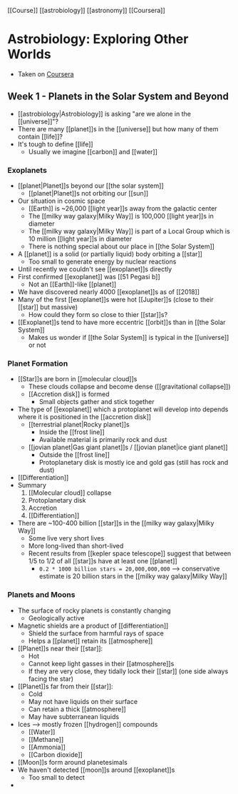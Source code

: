 [[Course]] [[astrobiology]] [[astronomy]] [[Coursera]]

# Astrobiology: Exploring Other Worlds
- Taken on [Coursera](https://www.coursera.org/learn/astrobiology-exploring-other-worlds)

## Week 1 - Planets in the Solar System and Beyond
- [[astrobiology|Astrobiology]] is asking "are we alone in the [[universe]]"?
- There are many [[planet]]s in the [[universe]] but how many of them contain [[life]]?
- It's tough to define [[life]]
	- Usually we imagine [[carbon]] and [[water]]

### Exoplanets
- [[planet|Planet]]s beyond our [[the solar system]]
	- [[planet|Planet]]s not orbiting our [[sun]]
- Our situation in cosmic space
	- [[Earth]] is ~26,000 [[light year]]s away from the galactic center
	- The [[milky way galaxy|Milky Way]] is 100,000 [[light year]]s in diameter
	- The [[milky way galaxy|Milky Way]] is part of a Local Group which is 10 million [[light year]]s in diameter
	- There is nothing special about our place in [[the Solar System]]
- A [[planet]] is a solid (or partially liquid) body orbiting a [[star]]
	- Too small to generate energy by nuclear reactions
- Until recently we couldn't see [[exoplanet]]s directly
- First confirmed [[exoplanet]] was [[51 Pegasi b]]
	- Not an [[Earth]]-like [[planet]]
- We have discovered nearly 4000 [[exoplanet]]s as of [[2018]]
- Many of the first [[exoplanet]]s were hot [[Jupiter]]s (close to their [[star]] but massive)
	- How could they form so close to thier [[star]]s?
- [[Exoplanet]]s tend to have more eccentric [[orbit]]s than in [[the Solar System]]
	- Makes us wonder if [[the Solar System]] is typical in the [[universe]] or not

### Planet Formation
- [[Star]]s are born in [[molecular cloud]]s
	- These clouds collapse and become dense ([[gravitational collapse]])
	- [[Accretion disk]] is formed
		- Small objects gather and stick together
- The type of [[exoplanet]] which a protoplanet will develop into depends where it is positioned in the [[accretion disk]]
	- [[terrestrial planet|Rocky planet]]s
		- Inside the [[frost line]]
		- Available material is primarily rock and dust
	- [[jovian planet|Gas giant planet]]s / [[jovian planet|ice giant planet]]
		- Outside the [[frost line]]
		- Protoplanetary disk is mostly ice and gold gas (still has rock and dust)
- [[Differentiation]]
- Summary
	1. [[Molecular cloud]] collapse
	2. Protoplanetary disk
	3. Accretion
	4. [[Differentiation]]
- There are ~100-400 billion [[star]]s in the [[milky way galaxy|Milky Way]]
	- Some live very short lives
	- More long-lived than short-lived
	- Recent results from [[kepler space telescope]] suggest that between 1/5 to 1/2 of all [[star]]s have at least one [[planet]]
		- `0.2 * 1000 billion stars = 20,000,000,000` --> conservative estimate is 20 billion stars in the [[milky way galaxy|Milky Way]]

### Planets and Moons
- The surface of rocky planets is constantly changing
	- Geologically active
- Magnetic shields are a product of [[differentiation]]
	- Shield the surface from harmful rays of space
	- Helps a [[planet]] retain its [[atmosphere]]
- [[Planet]]s near their [[star]]:
	- Hot
	- Cannot keep light gasses in their [[atmosphere]]s
	- If they are very close, they tidally lock their [[star]] (one side always facing the star)
- [[Planet]]s far from their [[star]]:
	- Cold
	- May not have liquids on their surface
	- Can retain a thick [[atmosphere]]
	- May have subterranean liquids
- Ices --> mostly frozen [[hydrogen]] compounds
	- [[Water]]
	- [[Methane]]
	- [[Ammonia]]
	- [[Carbon dioxide]]
- [[Moon]]s form around planetesimals
- We haven't detected [[moon]]s around [[exoplanet]]s
	- Too small to detect
- 